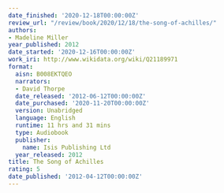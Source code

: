 ```yaml
---
date_finished: '2020-12-18T00:00:00Z'
review_url: "/review/book/2020/12/18/the-song-of-achilles/"
authors:
- Madeline Miller
year_published: 2012
date_started: '2020-12-16T00:00:00Z'
work_iri: http://www.wikidata.org/wiki/Q21189971
format:
  aisn: B008EKTQEO
  narrators:
  - David Thorpe
  date_released: '2012-06-12T00:00:00Z'
  date_purchased: '2020-11-20T00:00:00Z'
  version: Unabridged
  language: English
  runtime: 11 hrs and 31 mins
  type: Audiobook
  publisher:
    name: Isis Publishing Ltd
  year_released: 2012
title: The Song of Achilles
rating: 5
date_published: '2012-04-12T00:00:00Z'
---
```


